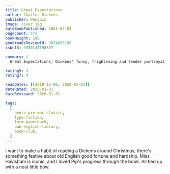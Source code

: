 ```yaml
---
title: Great Expectations
author: Charles Dickens
publisher: Penguin
image: cover.jpg
dateBookPublished: 1861-07-01
pageCount: 571
bookHeight: 198
goodreadsReviewId: 3074685198
isbn13: 9780141198897

summary: |
  Great Expectations, Dickens' funny, frightening and tender portrayal of the orphan Pip's journey of self-discovery, is one of his best-loved works. Showing how a young man's life is transformed by a mysterious series of events - an encounter with an escaped prisoner; a visit to a black-hearted old woman and a beautiful girl; a fortune from a secret donor - Dickens' late novel is a masterpiece of psychological and moral truth, and Pip among his greatest creations.

rating5: 3
rating7: 4

readDates: [[2019-12-06, 2020-01-01]]
dateRated: 2020-01-01
dateReviewed: 2020-01-01

tags:
  [
    genre-pre-war-classic,
    type-fiction,
    form-paperback,
    pub-english-library,
    book-club,
  ]
---
```


I want to make a habit of reading a Dickens around Christmas, there's something festive about old English good fortune and hardship. Miss Havisham is iconic, and I loved Pip's progress through the book. All tied up with a neat little bow.
